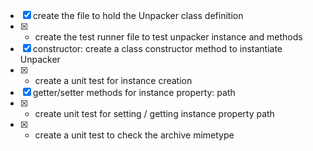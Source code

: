 
- [x] create the file to hold the Unpacker class definition
- [x] - create the test runner file to test unpacker instance and methods
- [x] constructor: create a class constructor method to instantiate Unpacker
- [x] - create a unit test for instance creation
- [x] getter/setter methods for instance property: path
- [x] - create unit test for setting / getting instance property path
- [x] - create a unit test to check the archive mimetype
